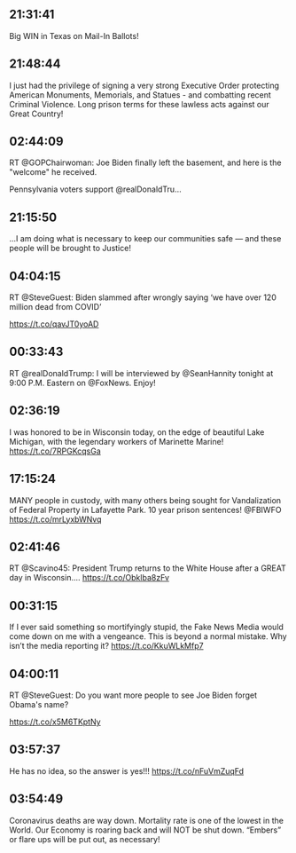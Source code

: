 ## 21:31:41
Big WIN in Texas on Mail-In Ballots!
## 21:48:44
I just had the privilege of signing a very strong Executive Order protecting American Monuments, Memorials, and Statues - and combatting recent Criminal Violence. Long prison terms for these lawless acts against our Great Country!
## 02:44:09
RT @GOPChairwoman: Joe Biden finally left the basement, and here is the "welcome" he received.
 
Pennsylvania voters support @realDonaldTru…
## 21:15:50
...I am doing what is necessary to keep our communities safe — and these people will be brought to Justice!
## 04:04:15
RT @SteveGuest: Biden slammed after wrongly saying ‘we have over 120 million dead from COVID’

https://t.co/qavJT0yoAD
## 00:33:43
RT @realDonaldTrump: I will be interviewed by @SeanHannity tonight at 9:00 P.M. Eastern on @FoxNews. Enjoy!
## 02:36:19
I was honored to be in Wisconsin today, on the edge of beautiful Lake Michigan, with the legendary workers of Marinette Marine! https://t.co/7RPGKcqsGa
## 17:15:24
MANY people in custody, with many others being sought for Vandalization of Federal Property in Lafayette Park. 10 year prison sentences! @FBIWFO https://t.co/mrLyxbWNvq
## 02:41:46
RT @Scavino45: President Trump returns to the White House after a GREAT day in Wisconsin.... https://t.co/Obklba8zFv
## 00:31:15
If I ever said something so mortifyingly stupid, the Fake News Media would come down on me with a vengeance. This is beyond a normal mistake. Why isn’t the media reporting it? https://t.co/KkuWLkMfp7
## 04:00:11
RT @SteveGuest: Do you want more people to see Joe Biden forget Obama's name? 

https://t.co/x5M6TKptNy
## 03:57:37
He has no idea, so the answer is yes!!! https://t.co/nFuVmZuqFd
## 03:54:49
Coronavirus deaths are way down. Mortality rate is one of the lowest in the World. Our Economy is roaring back and will NOT be shut down. “Embers” or flare ups will be put out, as necessary!

